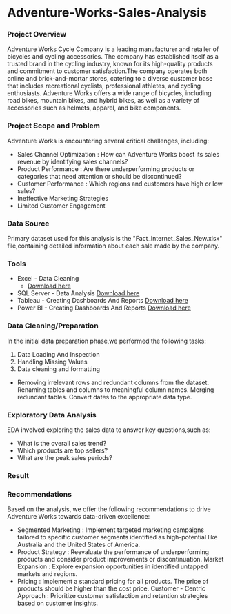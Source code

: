 # Adventure-Works-Sales-Analysis

### Project Overview
Adventure Works Cycle Company is a leading manufacturer and retailer of bicycles and cycling accessories. The company has established itself as a trusted brand in the cycling industry, known for its high-quality products and commitment to customer satisfaction.The company operates both online and brick-and-mortar stores, catering to a diverse customer base that includes recreational cyclists, professional athletes, and cycling enthusiasts. Adventure Works offers a wide range of bicycles, including road bikes, mountain bikes, and hybrid bikes, as well as a variety of accessories such as helmets, apparel, and bike components.

### Project Scope and Problem
Adventure Works is encountering several critical challenges, including:
- Sales Channel Optimization : How can Adventure Works boost its sales revenue by identifying sales channels?
- Product Performance : Are there underperforming products or categories that need attention or should be discontinued?
- Customer Performance : Which regions and customers have high or low sales?
- Ineffective Marketing Strategies
- Limited Customer Engagement

### Data Source
Primary dataset used for this analysis is the "Fact_Internet_Sales_New.xlsx" file,containing detailed information about each sale made by the company.


### Tools
- Excel - Data Cleaning
  -  [Download here](https://drive.google.com/drive/folders/167eWMuQ8vl46piQcnIozyJpDr7vXhycm)
- SQL Server - Data Analysis [Download here](https://drive.google.com/drive/folders/167eWMuQ8vl46piQcnIozyJpDr7vXhycm)
- Tableau - Creating Dashboards And Reports [Download here](https://drive.google.com/drive/folders/167eWMuQ8vl46piQcnIozyJpDr7vXhycm)
- Power BI - Creating Dashboards And Reports [Download here](https://drive.google.com/drive/folders/167eWMuQ8vl46piQcnIozyJpDr7vXhycm)

### Data Cleaning/Preparation
In the initial data preparation phase,we performed the following tasks:
1. Data Loading And Inspection
2. Handling Missing Values
3. Data cleaning and formatting
  - Removing irrelevant rows and redundant columns from the dataset.
Renaming tables and columns to meaningful column names.
Merging redundant tables.
Convert dates to the appropriate data type.


### Exploratory Data Analysis
EDA involved exploring the sales data to answer key questions,such as:
- What is the overall sales trend?
- Which products are top sellers?
- What are the peak sales periods?

### Result



### Recommendations
Based on the analysis, we offer the following recommendations to drive Adventure Works towards data-driven excellence:
- Segmented Marketing : Implement targeted marketing campaigns tailored to specific customer segments identified as high-potential like Australia and the United States of America.
- Product Strategy : Reevaluate the performance of underperforming products and consider product improvements or discontinuation.
Market Expansion : Explore expansion opportunities in identified untapped markets and regions.
- Pricing : Implement a standard pricing for all products. The price of products should be higher than the cost price.
 Customer - Centric Approach : Prioritize customer satisfaction and retention strategies based on customer insights.








